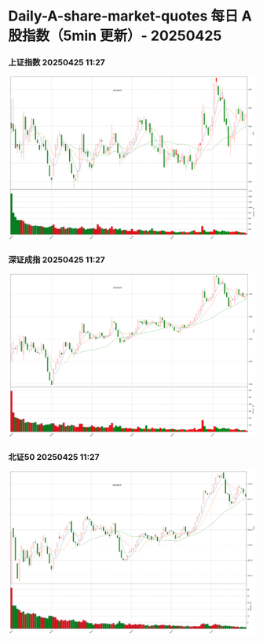 
# Daily-A-share-market-quotes 每日 A 股指数（5min 更新）- 20250425

### 上证指数 20250425 11:27
![](./fig/2025/4/20250425-sh000001.png)

### 深证成指 20250425 11:27
![](./fig/2025/4/20250425-sz399001.png)

### 北证50 20250425 11:27
![](./fig/2025/4/20250425-bj899050.png)
